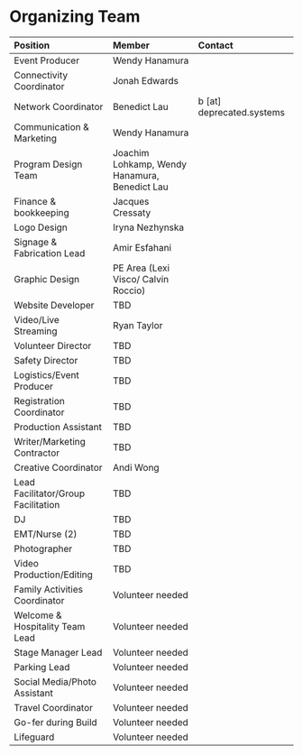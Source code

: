 Organizing Team
===============

| Position | Member | Contact |
|:---------|:-------|:--------|
| Event Producer | Wendy Hanamura | |
| Connectivity Coordinator | Jonah Edwards | |
| Network Coordinator | Benedict Lau | b [at] deprecated.systems |
| Communication & Marketing | Wendy Hanamura | |
| Program Design Team | Joachim Lohkamp, Wendy Hanamura, Benedict Lau | |
| Finance & bookkeeping | Jacques Cressaty | |
| Logo Design | Iryna Nezhynska | |
| Signage & Fabrication Lead | Amir Esfahani | |
| Graphic Design | PE Area (Lexi Visco/ Calvin Roccio) | |
| Website Developer | TBD | |
| Video/Live Streaming | Ryan Taylor | |
| Volunteer Director | TBD | |
| Safety Director | TBD | |
| Logistics/Event Producer | TBD | |
| Registration Coordinator | TBD | |
| Production Assistant | TBD | |
| Writer/Marketing Contractor | TBD | |
| Creative Coordinator | Andi Wong | |
| Lead Facilitator/Group Facilitation | TBD | |
| DJ | TBD | |
| EMT/Nurse (2) | TBD | |
| Photographer | TBD | |
| Video Production/Editing | TBD | |
| Family Activities Coordinator | Volunteer needed | |
| Welcome & Hospitality Team Lead | Volunteer needed | |
| Stage Manager Lead | Volunteer needed | |
| Parking Lead | Volunteer needed | |
| Social Media/Photo Assistant | Volunteer needed | |
| Travel Coordinator | Volunteer needed | |
| Go-fer during Build | Volunteer needed | |
| Lifeguard | Volunteer needed | |
